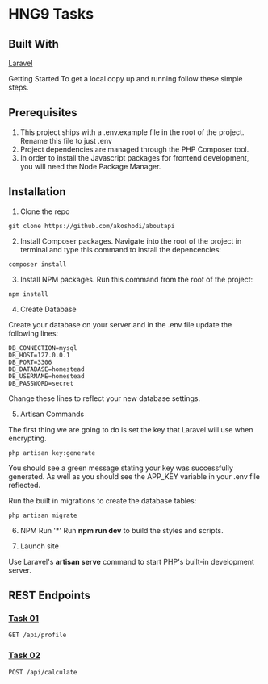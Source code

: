 # HNG9 Tasks


## Built With

[Laravel](https://laravel.com/)

Getting Started
To get a local copy up and running follow these simple  steps.

## Prerequisites

1. This project ships with a .env.example file in the root of the project.
Rename this file to just .env
2. Project dependencies are managed through the PHP Composer tool.
3. In order to install the Javascript packages for frontend development, you will need the Node Package Manager.

## Installation

1. Clone the repo

```
git clone https://github.com/akoshodi/aboutapi 
```

2. Install Composer packages. Navigate into the root of the project in terminal and type this command  to install the depencencies:

```
composer install

```

3. Install NPM packages. Run this command from the root of the project:

```
npm install
```

4. Create Database

Create your database on your server and in the .env file update the following lines:

```
DB_CONNECTION=mysql
DB_HOST=127.0.0.1
DB_PORT=3306
DB_DATABASE=homestead
DB_USERNAME=homestead
DB_PASSWORD=secret
```

Change these lines to reflect your new database settings.

5. Artisan Commands

The first thing we are going to do is set the key that Laravel will use when encrypting.

```
php artisan key:generate
```

You should see a green message stating your key was successfully generated. As well as you should see the APP_KEY variable in your .env file reflected.

Run the built in migrations to create the database tables:

```
php artisan migrate
```

6. NPM Run '*'
Run **npm run dev** to build the styles and scripts.

7. Launch site

Use Laravel's **artisan serve** command to start PHP's built-in development server.

## REST Endpoints
### [Task 01](/hng9_tasks/task01.md)
```
GET /api/profile
```
### [Task 02](/hng9_tasks/task02.md)
```
POST /api/calculate
```
